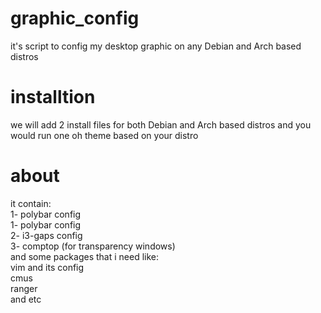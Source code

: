 # graphic_config
it's script to config my desktop graphic on any Debian and Arch based distros

# installtion
we will add 2 install files for both Debian and Arch based distros and you would run one oh theme based on your distro

# about
it contain:<br>
1- polybar config<br>
1- polybar config<br>
2- i3-gaps config<br>
3- comptop (for transparency windows)<br>
and some packages that i need like:<br>
vim and its config<br>
cmus<br>
ranger<br>
and etc<br>

